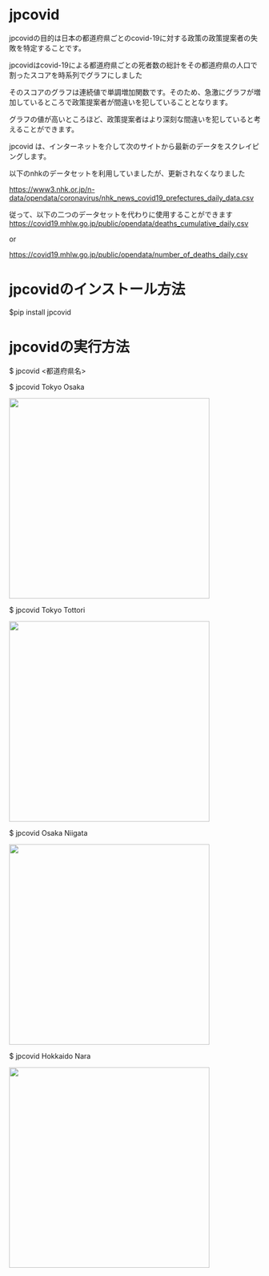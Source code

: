 # jpcovid

jpcovidの目的は日本の都道府県ごとのcovid-19に対する政策の政策提案者の失敗を特定することです。

jpcovidはcovid-19による都道府県ごとの死者数の総計をその都道府県の人口で割ったスコアを時系列でグラフにしました

そのスコアのグラフは連続値で単調増加関数です。そのため、急激にグラフが増加しているところで政策提案者が間違いを犯していることとなります。

グラフの値が高いところほど、政策提案者はより深刻な間違いを犯していると考えることができます。

jpcovid は、インターネットを介して次のサイトから最新のデータをスクレイピングします。

以下のnhkのデータセットを利用していましたが、更新されなくなりました

https://www3.nhk.or.jp/n-data/opendata/coronavirus/nhk_news_covid19_prefectures_daily_data.csv


従って、以下の二つのデータセットを代わりに使用することができます
https://covid19.mhlw.go.jp/public/opendata/deaths_cumulative_daily.csv

or

https://covid19.mhlw.go.jp/public/opendata/number_of_deaths_daily.csv




# jpcovidのインストール方法
$pip install jpcovid

# jpcovidの実行方法
$ jpcovid <都道府県名>

$ jpcovid Tokyo Osaka

<img src="tokyo_osaka.png" width="400">

$ jpcovid Tokyo Tottori

<img src="tokyo_tottori.png" width="400">

$ jpcovid Osaka Niigata

<img src="osaka_niigata.png" width="400">

$ jpcovid Hokkaido Nara

<img src="hokkaido_nara.png" width="400">
